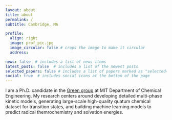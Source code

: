 ```yaml
---
layout: about
title: about
permalink: /
subtitle: Cambridge, MA

profile:
  align: right
  image: prof_pic.jpg
  image_circular: false # crops the image to make it circular
  address: 

news: false  # includes a list of news items
latest_posts: false  # includes a list of the newest posts
selected_papers: false # includes a list of papers marked as "selected={true}"
social: true  # includes social icons at the bottom of the page
---
```


I am a Ph.D. candidate in the [Green group](https://greengroup.mit.edu/) at MIT Department of Chemical Engineering. My research centers around developing detailed multi-phase kinetic models, generating large-scale high-quality quatum chemical dataset for transition states, and building machine learning models to predict radical themrochemistry and solvation energies.